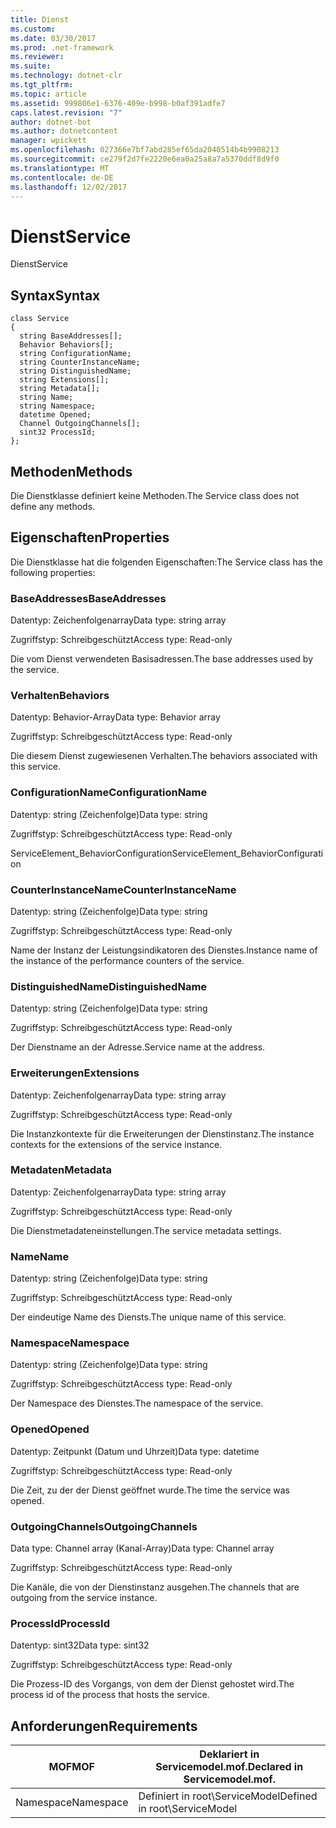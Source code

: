 ```yaml
---
title: Dienst
ms.custom: 
ms.date: 03/30/2017
ms.prod: .net-framework
ms.reviewer: 
ms.suite: 
ms.technology: dotnet-clr
ms.tgt_pltfrm: 
ms.topic: article
ms.assetid: 999806e1-6376-409e-b998-b0af391adfe7
caps.latest.revision: "7"
author: dotnet-bot
ms.author: dotnetcontent
manager: wpickett
ms.openlocfilehash: 027366e7bf7abd285ef65da2040514b4b9908213
ms.sourcegitcommit: ce279f2d7fe2220e6ea0a25a8a7a5370ddf8d9f0
ms.translationtype: MT
ms.contentlocale: de-DE
ms.lasthandoff: 12/02/2017
---
```

# <a name="service"></a><span data-ttu-id="0f9e5-102">Dienst</span><span class="sxs-lookup"><span data-stu-id="0f9e5-102">Service</span></span>
<span data-ttu-id="0f9e5-103">Dienst</span><span class="sxs-lookup"><span data-stu-id="0f9e5-103">Service</span></span>  
  
## <a name="syntax"></a><span data-ttu-id="0f9e5-104">Syntax</span><span class="sxs-lookup"><span data-stu-id="0f9e5-104">Syntax</span></span>  
  
```  
class Service  
{  
  string BaseAddresses[];  
  Behavior Behaviors[];  
  string ConfigurationName;  
  string CounterInstanceName;  
  string DistinguishedName;  
  string Extensions[];  
  string Metadata[];  
  string Name;  
  string Namespace;  
  datetime Opened;  
  Channel OutgoingChannels[];  
  sint32 ProcessId;  
};  
```  
  
## <a name="methods"></a><span data-ttu-id="0f9e5-105">Methoden</span><span class="sxs-lookup"><span data-stu-id="0f9e5-105">Methods</span></span>  
 <span data-ttu-id="0f9e5-106">Die Dienstklasse definiert keine Methoden.</span><span class="sxs-lookup"><span data-stu-id="0f9e5-106">The Service class does not define any methods.</span></span>  
  
## <a name="properties"></a><span data-ttu-id="0f9e5-107">Eigenschaften</span><span class="sxs-lookup"><span data-stu-id="0f9e5-107">Properties</span></span>  
 <span data-ttu-id="0f9e5-108">Die Dienstklasse hat die folgenden Eigenschaften:</span><span class="sxs-lookup"><span data-stu-id="0f9e5-108">The Service class has the following properties:</span></span>  
  
### <a name="baseaddresses"></a><span data-ttu-id="0f9e5-109">BaseAddresses</span><span class="sxs-lookup"><span data-stu-id="0f9e5-109">BaseAddresses</span></span>  
 <span data-ttu-id="0f9e5-110">Datentyp: Zeichenfolgenarray</span><span class="sxs-lookup"><span data-stu-id="0f9e5-110">Data type: string array</span></span>  
  
 <span data-ttu-id="0f9e5-111">Zugriffstyp: Schreibgeschützt</span><span class="sxs-lookup"><span data-stu-id="0f9e5-111">Access type: Read-only</span></span>  
  
 <span data-ttu-id="0f9e5-112">Die vom Dienst verwendeten Basisadressen.</span><span class="sxs-lookup"><span data-stu-id="0f9e5-112">The base addresses used by the service.</span></span>  
  
### <a name="behaviors"></a><span data-ttu-id="0f9e5-113">Verhalten</span><span class="sxs-lookup"><span data-stu-id="0f9e5-113">Behaviors</span></span>  
 <span data-ttu-id="0f9e5-114">Datentyp: Behavior-Array</span><span class="sxs-lookup"><span data-stu-id="0f9e5-114">Data type: Behavior array</span></span>  
  
 <span data-ttu-id="0f9e5-115">Zugriffstyp: Schreibgeschützt</span><span class="sxs-lookup"><span data-stu-id="0f9e5-115">Access type: Read-only</span></span>  
  
 <span data-ttu-id="0f9e5-116">Die diesem Dienst zugewiesenen Verhalten.</span><span class="sxs-lookup"><span data-stu-id="0f9e5-116">The behaviors associated with this service.</span></span>  
  
### <a name="configurationname"></a><span data-ttu-id="0f9e5-117">ConfigurationName</span><span class="sxs-lookup"><span data-stu-id="0f9e5-117">ConfigurationName</span></span>  
 <span data-ttu-id="0f9e5-118">Datentyp: string (Zeichenfolge)</span><span class="sxs-lookup"><span data-stu-id="0f9e5-118">Data type: string</span></span>  
  
 <span data-ttu-id="0f9e5-119">Zugriffstyp: Schreibgeschützt</span><span class="sxs-lookup"><span data-stu-id="0f9e5-119">Access type: Read-only</span></span>  
  
 <span data-ttu-id="0f9e5-120">ServiceElement_BehaviorConfiguration</span><span class="sxs-lookup"><span data-stu-id="0f9e5-120">ServiceElement_BehaviorConfiguration</span></span>  
  
### <a name="counterinstancename"></a><span data-ttu-id="0f9e5-121">CounterInstanceName</span><span class="sxs-lookup"><span data-stu-id="0f9e5-121">CounterInstanceName</span></span>  
 <span data-ttu-id="0f9e5-122">Datentyp: string (Zeichenfolge)</span><span class="sxs-lookup"><span data-stu-id="0f9e5-122">Data type: string</span></span>  
  
 <span data-ttu-id="0f9e5-123">Zugriffstyp: Schreibgeschützt</span><span class="sxs-lookup"><span data-stu-id="0f9e5-123">Access type: Read-only</span></span>  
  
 <span data-ttu-id="0f9e5-124">Name der Instanz der Leistungsindikatoren des Dienstes.</span><span class="sxs-lookup"><span data-stu-id="0f9e5-124">Instance name of the instance of the performance counters of the service.</span></span>  
  
### <a name="distinguishedname"></a><span data-ttu-id="0f9e5-125">DistinguishedName</span><span class="sxs-lookup"><span data-stu-id="0f9e5-125">DistinguishedName</span></span>  
 <span data-ttu-id="0f9e5-126">Datentyp: string (Zeichenfolge)</span><span class="sxs-lookup"><span data-stu-id="0f9e5-126">Data type: string</span></span>  
  
 <span data-ttu-id="0f9e5-127">Zugriffstyp: Schreibgeschützt</span><span class="sxs-lookup"><span data-stu-id="0f9e5-127">Access type: Read-only</span></span>  
  
 <span data-ttu-id="0f9e5-128">Der Dienstname an der Adresse.</span><span class="sxs-lookup"><span data-stu-id="0f9e5-128">Service name at the address.</span></span>  
  
### <a name="extensions"></a><span data-ttu-id="0f9e5-129">Erweiterungen</span><span class="sxs-lookup"><span data-stu-id="0f9e5-129">Extensions</span></span>  
 <span data-ttu-id="0f9e5-130">Datentyp: Zeichenfolgenarray</span><span class="sxs-lookup"><span data-stu-id="0f9e5-130">Data type: string array</span></span>  
  
 <span data-ttu-id="0f9e5-131">Zugriffstyp: Schreibgeschützt</span><span class="sxs-lookup"><span data-stu-id="0f9e5-131">Access type: Read-only</span></span>  
  
 <span data-ttu-id="0f9e5-132">Die Instanzkontexte für die Erweiterungen der Dienstinstanz.</span><span class="sxs-lookup"><span data-stu-id="0f9e5-132">The instance contexts for the extensions of the service instance.</span></span>  
  
### <a name="metadata"></a><span data-ttu-id="0f9e5-133">Metadaten</span><span class="sxs-lookup"><span data-stu-id="0f9e5-133">Metadata</span></span>  
 <span data-ttu-id="0f9e5-134">Datentyp: Zeichenfolgenarray</span><span class="sxs-lookup"><span data-stu-id="0f9e5-134">Data type: string array</span></span>  
  
 <span data-ttu-id="0f9e5-135">Zugriffstyp: Schreibgeschützt</span><span class="sxs-lookup"><span data-stu-id="0f9e5-135">Access type: Read-only</span></span>  
  
 <span data-ttu-id="0f9e5-136">Die Dienstmetadateneinstellungen.</span><span class="sxs-lookup"><span data-stu-id="0f9e5-136">The service metadata settings.</span></span>  
  
### <a name="name"></a><span data-ttu-id="0f9e5-137">Name</span><span class="sxs-lookup"><span data-stu-id="0f9e5-137">Name</span></span>  
 <span data-ttu-id="0f9e5-138">Datentyp: string (Zeichenfolge)</span><span class="sxs-lookup"><span data-stu-id="0f9e5-138">Data type: string</span></span>  
  
 <span data-ttu-id="0f9e5-139">Zugriffstyp: Schreibgeschützt</span><span class="sxs-lookup"><span data-stu-id="0f9e5-139">Access type: Read-only</span></span>  
  
 <span data-ttu-id="0f9e5-140">Der eindeutige Name des Diensts.</span><span class="sxs-lookup"><span data-stu-id="0f9e5-140">The unique name of this service.</span></span>  
  
### <a name="namespace"></a><span data-ttu-id="0f9e5-141">Namespace</span><span class="sxs-lookup"><span data-stu-id="0f9e5-141">Namespace</span></span>  
 <span data-ttu-id="0f9e5-142">Datentyp: string (Zeichenfolge)</span><span class="sxs-lookup"><span data-stu-id="0f9e5-142">Data type: string</span></span>  
  
 <span data-ttu-id="0f9e5-143">Zugriffstyp: Schreibgeschützt</span><span class="sxs-lookup"><span data-stu-id="0f9e5-143">Access type: Read-only</span></span>  
  
 <span data-ttu-id="0f9e5-144">Der Namespace des Dienstes.</span><span class="sxs-lookup"><span data-stu-id="0f9e5-144">The namespace of the service.</span></span>  
  
### <a name="opened"></a><span data-ttu-id="0f9e5-145">Opened</span><span class="sxs-lookup"><span data-stu-id="0f9e5-145">Opened</span></span>  
 <span data-ttu-id="0f9e5-146">Datentyp: Zeitpunkt (Datum und Uhrzeit)</span><span class="sxs-lookup"><span data-stu-id="0f9e5-146">Data type: datetime</span></span>  
  
 <span data-ttu-id="0f9e5-147">Zugriffstyp: Schreibgeschützt</span><span class="sxs-lookup"><span data-stu-id="0f9e5-147">Access type: Read-only</span></span>  
  
 <span data-ttu-id="0f9e5-148">Die Zeit, zu der der Dienst geöffnet wurde.</span><span class="sxs-lookup"><span data-stu-id="0f9e5-148">The time the service was opened.</span></span>  
  
### <a name="outgoingchannels"></a><span data-ttu-id="0f9e5-149">OutgoingChannels</span><span class="sxs-lookup"><span data-stu-id="0f9e5-149">OutgoingChannels</span></span>  
 <span data-ttu-id="0f9e5-150">Data type: Channel array (Kanal-Array)</span><span class="sxs-lookup"><span data-stu-id="0f9e5-150">Data type: Channel array</span></span>  
  
 <span data-ttu-id="0f9e5-151">Zugriffstyp: Schreibgeschützt</span><span class="sxs-lookup"><span data-stu-id="0f9e5-151">Access type: Read-only</span></span>  
  
 <span data-ttu-id="0f9e5-152">Die Kanäle, die von der Dienstinstanz ausgehen.</span><span class="sxs-lookup"><span data-stu-id="0f9e5-152">The channels that are outgoing from the service instance.</span></span>  
  
### <a name="processid"></a><span data-ttu-id="0f9e5-153">ProcessId</span><span class="sxs-lookup"><span data-stu-id="0f9e5-153">ProcessId</span></span>  
 <span data-ttu-id="0f9e5-154">Datentyp: sint32</span><span class="sxs-lookup"><span data-stu-id="0f9e5-154">Data type: sint32</span></span>  
  
 <span data-ttu-id="0f9e5-155">Zugriffstyp: Schreibgeschützt</span><span class="sxs-lookup"><span data-stu-id="0f9e5-155">Access type: Read-only</span></span>  
  
 <span data-ttu-id="0f9e5-156">Die Prozess-ID des Vorgangs, von dem der Dienst gehostet wird.</span><span class="sxs-lookup"><span data-stu-id="0f9e5-156">The process id of the process that hosts the service.</span></span>  
  
## <a name="requirements"></a><span data-ttu-id="0f9e5-157">Anforderungen</span><span class="sxs-lookup"><span data-stu-id="0f9e5-157">Requirements</span></span>  
  
|<span data-ttu-id="0f9e5-158">MOF</span><span class="sxs-lookup"><span data-stu-id="0f9e5-158">MOF</span></span>|<span data-ttu-id="0f9e5-159">Deklariert in Servicemodel.mof.</span><span class="sxs-lookup"><span data-stu-id="0f9e5-159">Declared in Servicemodel.mof.</span></span>|  
|---------|-----------------------------------|  
|<span data-ttu-id="0f9e5-160">Namespace</span><span class="sxs-lookup"><span data-stu-id="0f9e5-160">Namespace</span></span>|<span data-ttu-id="0f9e5-161">Definiert in root\ServiceModel</span><span class="sxs-lookup"><span data-stu-id="0f9e5-161">Defined in root\ServiceModel</span></span>|
